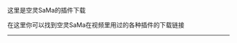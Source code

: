 这里是空灵SaMa的插件下载

在这里你可以找到空灵SaMa在视频里用过的各种插件的下载链接

----------------------------------------------------------------------------------------------------------------------------------------------------------------
